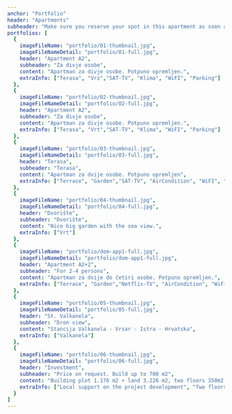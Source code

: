 ```yaml
---
anchor: "Portfolio"
header: "Apartments"
subheader: "Make sure you reserve your spot in this apartment as soon as possible!"
portfolios: [
  {
    imageFileName: "portfolio/01-thumbnail.jpg",
    imageFileNameDetail: "portfolio/01-full.jpg",
    header: "Apartment A2",
    subheader: "Za divje osobe",
    content: "Apartman za divje osobe. Potpuno opremljen.",
    extraInfo: ["Terasa", "Vrz","SAT-TV", "Klima", "WiFI", "Parking"]
  },
  {
    imageFileName: "portfolio/02-thumbnail.jpg",
    imageFileNameDetail: "portfolio/02-full.jpg",
    header: "Apartment A2",
    subheader: "Za divje osobe",
    content: "Apartman za divje osobe. Potpuno opremljen.",
    extraInfo: ["Terasa", "Vrt","SAT-TV", "Klima", "WiFI", "Parking"]
  },
  {
    imageFileName: "portfolio/03-thumbnail.jpg",
    imageFileNameDetail: "portfolio/03-full.jpg",
    header: "Terasa",
    subheader: "Terasa",
    content: "Apartman za dvije osobe. Potpuno opremljen",
    extraInfo: ["Terrace", "Garden","SAT-TV", "AirCondition", "WiFI", "Parking"]
  },
  {
    imageFileName: "portfolio/04-thumbnail.jpg",
    imageFileNameDetail: "portfolio/04-full.jpg",
    header: "Dvorište",
    subheader: "Dvorište",
    content: "Nice big garden with the sea view.",
    extraInfo: ["Vrt"]
  }, 
  {
    imageFileName: "portfolio/dom-app1-full.jpg",
    imageFileNameDetail: "portfolio/dom-app1-full.jpg",
    header: "Apartment A2+2",
    subheader: "For 2-4 persons",
    content: "Apartman za dvije do četiri osobe. Potpuno opremljen.",
    extraInfo: ["Terrace", "Garden","Netflix-TV", "AirCondition", "WiFi", "Parking"]
  },
  {
    imageFileName: "portfolio/05-thumbnail.jpg",
    imageFileNameDetail: "portfolio/05-full.jpg",
    header: "St. Valkanela",
    subheader: "Dron view",
    content: "Stancija Valkanela - Vrsar - Istra - Hrvatska",
    extraInfo: ["Valkanela"]
  },
  {
    imageFileName: "portfolio/06-thumbnail.jpg",
    imageFileNameDetail: "portfolio/06-full.jpg",
    header: "Investment",
    subheader: "Price on request. Build up to 700 m2",
    content: "Building plot 1.176 m2 + land 3.226 m2, two floors 350m2 each.",
    extraInfo: ["Local support on the project development", "Two floors 350m2 each", "Up to 5 Units", "Pool"]
  }
]
---
```

